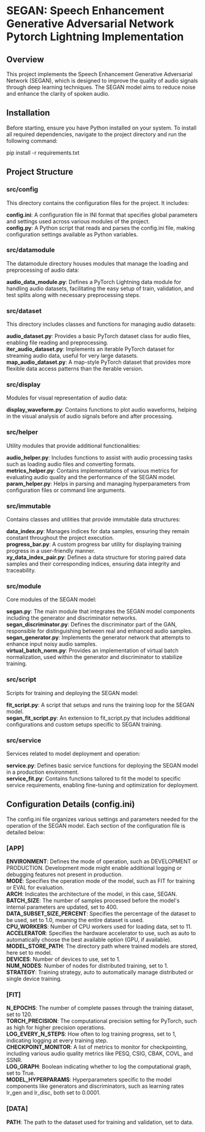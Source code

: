 # SEGAN: Speech Enhancement Generative Adversarial Network Pytorch Lightning Implementation

## Overview

This project implements the Speech Enhancement Generative Adversarial Network (SEGAN), which is designed to improve the
quality of audio signals through deep learning techniques. The SEGAN model aims to reduce noise and enhance the clarity
of spoken audio.

## Installation

Before starting, ensure you have Python installed on your system. To install all required dependencies, navigate to the
project directory and run the following command:

pip install -r requirements.txt

## Project Structure

### src/config

This directory contains the configuration files for the project. It includes:

**config.ini**: A configuration file in INI format that specifies global parameters and settings used across various
modules of the project.\
**config.py**: A Python script that reads and parses the config.ini file, making configuration settings available as
Python variables.

### src/datamodule

The datamodule directory houses modules that manage the loading and preprocessing of audio data:

**audio_data_module.py**: Defines a PyTorch Lightning data module for handling audio datasets, facilitating the easy
setup of train, validation, and test splits along with necessary preprocessing steps.

### src/dataset

This directory includes classes and functions for managing audio datasets:

**audio_dataset.py**: Provides a basic PyTorch dataset class for audio files, enabling file reading and preprocessing.\
**iter_audio_dataset.py**: Implements an iterable PyTorch dataset for streaming audio data, useful for very large
datasets.\
**map_audio_dataset.py**: A map-style PyTorch dataset that provides more flexible data access patterns than the iterable
version.

### src/display

Modules for visual representation of audio data:

**display_waveform.py**: Contains functions to plot audio waveforms, helping in the visual analysis of audio signals
before and after processing.

### src/helper

Utility modules that provide additional functionalities:

**audio_helper.py**: Includes functions to assist with audio processing tasks such as loading audio files and converting
formats.\
**metrics_helper.py**: Contains implementations of various metrics for evaluating audio quality and the performance of
the SEGAN model.\
**param_helper.py**: Helps in parsing and managing hyperparameters from configuration files or command line arguments.

### src/immutable

Contains classes and utilities that provide immutable data structures:

**data_index.py**: Manages indices for data samples, ensuring they remain constant throughout the project execution.\
**progress_bar.py**: A custom progress bar utility for displaying training progress in a user-friendly manner.\
**xy_data_index_pair.py**: Defines a data structure for storing paired data samples and their corresponding indices,
ensuring data integrity and traceability.

### src/module

Core modules of the SEGAN model:

**segan.py**: The main module that integrates the SEGAN model components including the generator and discriminator
networks.\
**segan_discriminator.py**: Defines the discriminator part of the GAN, responsible for distinguishing between real and
enhanced audio samples.\
**segan_generator.py**: Implements the generator network that attempts to enhance input noisy audio samples.\
**virtual_batch_norm.py**: Provides an implementation of virtual batch normalization, used within the generator and
discriminator to stabilize training.

### src/script

Scripts for training and deploying the SEGAN model:

**fit_script.py**: A script that setups and runs the training loop for the SEGAN model.\
**segan_fit_script.py**: An extension to fit_script.py that includes additional configurations and custom setups
specific to SEGAN training.

### src/service

Services related to model deployment and operation:

**service.py**: Defines basic service functions for deploying the SEGAN model in a production environment.\
**service_fit.py**: Contains functions tailored to fit the model to specific service requirements, enabling fine-tuning and
optimization for deployment.

## Configuration Details (config.ini)

The config.ini file organizes various settings and parameters needed for the operation of the SEGAN model. Each section
of the configuration file is detailed below:

### [APP]

**ENVIRONMENT**: Defines the mode of operation, such as DEVELOPMENT or PRODUCTION. Development mode might enable
additional logging or debugging features not present in production. \
**MODE**: Specifies the operation mode of the model, such as FIT for training or EVAL for evaluation.\
**ARCH**: Indicates the architecture of the model, in this case, SEGAN.\
**BATCH_SIZE**: The number of samples processed before the model's internal parameters are updated, set to 400. \
**DATA_SUBSET_SIZE_PERCENT**: Specifies the percentage of the dataset to be used, set to 1.0, meaning the entire dataset
is used.  
**CPU_WORKERS**: Number of CPU workers used for loading data, set to 11.\
**ACCELERATOR**: Specifies the hardware accelerator to use, such as auto to automatically choose the best available option (GPU, if available).\
**MODEL_STORE_PATH**: The directory path where trained models are stored, here set to model.\
**DEVICES**: Number of devices to use, set to 1.\
**NUM_NODES**: Number of nodes for distributed training, set to 1.\
**STRATEGY**: Training strategy, auto to automatically manage distributed or single device training.

### [FIT]

**N_EPOCHS**: The number of complete passes through the training dataset, set to 120.\
**TORCH_PRECISION**: The computational precision setting for PyTorch, such as high for higher precision operations.\
**LOG_EVERY_N_STEPS**: How often to log training progress, set to 1, indicating logging at every training step.\
**CHECKPOINT_MONITOR**: A list of metrics to monitor for checkpointing, including various audio quality metrics like
PESQ, CSIG, CBAK, COVL, and SSNR.\
**LOG_GRAPH**: Boolean indicating whether to log the computational graph, set to True.\
**MODEL_HYPERPARAMS**: Hyperparameters specific to the model components like generators and discriminators, such as
learning rates lr_gen and lr_disc, both set to 0.0001.

### [DATA]

**PATH**: The path to the dataset used for training and validation, set to data.